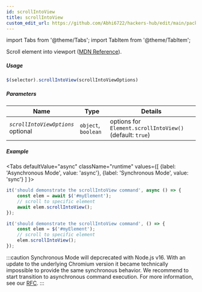 ```yaml
---
id: scrollIntoView
title: scrollIntoView
custom_edit_url: https://github.com/Abhi6722/hackers-hub/edit/main/packages/webdriverio/src/commands/element/scrollIntoView.ts
---
```


import Tabs from '@theme/Tabs';
import TabItem from '@theme/TabItem';

Scroll element into viewport ([MDN Reference](https://developer.mozilla.org/en-US/docs/Web/API/Element/scrollIntoView)).

##### Usage

```js
$(selector).scrollIntoView(scrollIntoViewOptions)
```

##### Parameters

| Name | Type | Details |
| ---- | ---- | ------- |
| <code><var>scrollIntoViewOptions</var></code><br /><span class="label labelWarning">optional</span> | <code>object</code>, <code>boolean</code> | options for `Element.scrollIntoView()` (default: `true`) |

##### Example
<Tabs
defaultValue="async"
className="runtime"
values={[
{label: 'Asynchronous Mode', value: 'async'},
{label: 'Synchronous Mode', value: 'sync'}
]
}>
<TabItem value="async">

```js title="scrollIntoView.js"
it('should demonstrate the scrollIntoView command', async () => {
    const elem = await $('#myElement');
    // scroll to specific element
    await elem.scrollIntoView();
});
```

</TabItem>
<TabItem value="sync">

```js title="scrollIntoView.js"
it('should demonstrate the scrollIntoView command', () => {
    const elem = $('#myElement');
    // scroll to specific element
    elem.scrollIntoView();
});
```

:::caution
Synchronous Mode will depcrecated with Node.js v16. With an update to the
underlying Chromium version it became technically impossible to provide the
same synchronous behavior. We recommend to start transition to asynchronous
command execution. For more information, see our <a href="https://github.com/webdriverio/webdriverio/discussions/6702">RFC</a>.
:::
</TabItem>
</Tabs>

